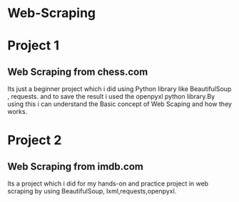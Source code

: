# Web-Scraping
# Project 1
## Web Scraping from chess.com

  Its just a beginner project which i did using Python library like BeautifulSoup , requests. and to save the result i used the  openpyxl python library.By using this i can understand the Basic concept of Web Scaping and how they works. 

# Project 2
## Web Scraping from imdb.com
  Its a project which i did for my hands-on and practice project in web scraping by using BeautifulSoup, lxml,requests,openpyxl.
